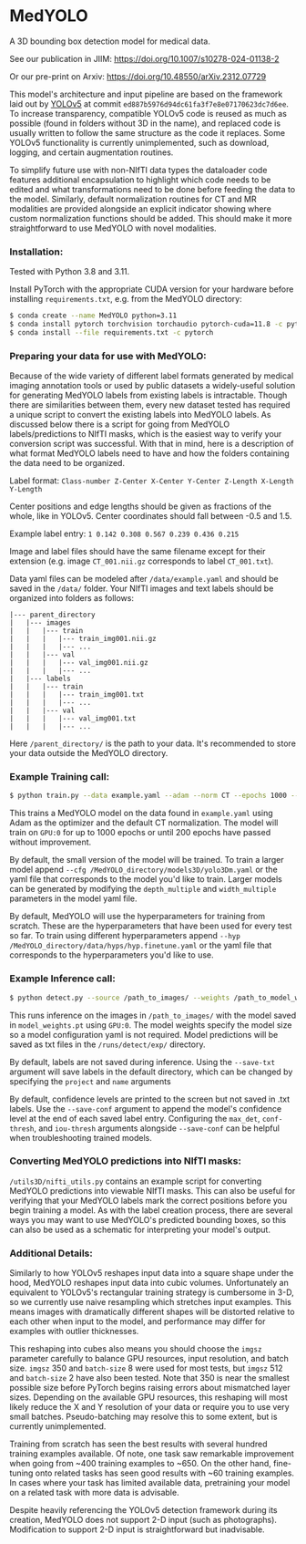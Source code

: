 # MedYOLO

A 3D bounding box detection model for medical data.

See our publication in JIIM: https://doi.org/10.1007/s10278-024-01138-2

Or our pre-print on Arxiv: https://doi.org/10.48550/arXiv.2312.07729

This model's architecture and input pipeline are based on the framework laid out by [YOLOv5](https://github.com/ultralytics/yolov5) at commit `ed887b5976d94dc61fa3f7e8e07170623dc7d6ee`.
To increase transparency, compatible YOLOv5 code is reused as much as possible (found in folders without 3D in the name), and replaced code is usually written to follow the same structure as the code it replaces.
Some YOLOv5 functionality is currently unimplemented, such as download, logging, and certain augmentation routines.

To simplify future use with non-NIfTI data types the dataloader code features additional encapsulation to highlight which code needs to be edited and what transformations need to be done before feeding the data to the model.
Similarly, default normalization routines for CT and MR modalities are provided alongside an explicit indicator showing where custom normalization functions should be added.
This should make it more straightforward to use MedYOLO with novel modalities. 

### Installation:

Tested with Python 3.8 and 3.11.

Install PyTorch with the appropriate CUDA version for your hardware before installing `requirements.txt`, e.g. from the MedYOLO directory:

```bash
$ conda create --name MedYOLO python=3.11
$ conda install pytorch torchvision torchaudio pytorch-cuda=11.8 -c pytorch -c nvidia
$ conda install --file requirements.txt -c pytorch
```

### Preparing your data for use with MedYOLO:

Because of the wide variety of different label formats generated by medical imaging annotation tools or used by public datasets a widely-useful solution for generating MedYOLO labels from existing labels is intractable.
Though there are similarities between them, every new dataset tested has required a unique script to convert the existing labels into MedYOLO labels.
As discussed below there is a script for going from MedYOLO labels/predictions to NIfTI masks, which is the easiest way to verify your conversion script was successful.
With that in mind, here is a description of what format MedYOLO labels need to have and how the folders containing the data need to be organized.

Label format: `Class-number Z-Center X-Center Y-Center Z-Length X-Length Y-Length`

Center positions and edge lengths should be given as fractions of the whole, like in YOLOv5.
Center coordinates should fall between -0.5 and 1.5.

Example label entry: `1 0.142 0.308 0.567 0.239 0.436 0.215`

Image and label files should have the same filename except for their extension (e.g. image `CT_001.nii.gz` corresponds to label `CT_001.txt`).

Data yaml files can be modeled after `/data/example.yaml` and should be saved in the `/data/` folder.
Your NIfTI images and text labels should be organized into folders as follows:

```
|--- parent_directory
|   |--- images
|   |   |--- train
|   |   |   |--- train_img001.nii.gz
|   |   |   |--- ...
|   |   |--- val
|   |   |   |--- val_img001.nii.gz
|   |   |   |--- ...
|   |--- labels
|   |   |--- train
|   |   |   |--- train_img001.txt
|   |   |   |--- ...
|   |   |--- val
|   |   |   |--- val_img001.txt
|   |   |   |--- ...
```

Here `/parent_directory/` is the path to your data.
It's recommended to store your data outside the MedYOLO directory.

### Example Training call:

```bash
$ python train.py --data example.yaml --adam --norm CT --epochs 1000 --patience 200 --device 0
```

This trains a MedYOLO model on the data found in `example.yaml` using Adam as the optimizer and the default CT normalization.
The model will train on `GPU:0` for up to 1000 epochs or until 200 epochs have passed without improvement.

By default, the small version of the model will be trained.
To train a larger model append `--cfg /MedYOLO_directory/models3D/yolo3Dm.yaml` or the yaml file that corresponds to the model you'd like to train.
Larger models can be generated by modifying the `depth_multiple` and `width_multiple` parameters in the model yaml file.

By default, MedYOLO will use the hyperparameters for training from scratch.
These are the hyperparameters that have been used for every test so far.
To train using different hyperparameters append `--hyp /MedYOLO_directory/data/hyps/hyp.finetune.yaml` or the yaml file that corresponds to the hyperparameters you'd like to use.

### Example Inference call:

```bash
$ python detect.py --source /path_to_images/ --weights /path_to_model_weights/model_weights.pt --device 0 --save-txt
```

This runs inference on the images in `/path_to_images/` with the model saved in `model_weights.pt` using `GPU:0`.
The model weights specify the model size so a model configuration yaml is not required.
Model predictions will be saved as txt files in the `/runs/detect/exp/` directory.

By default, labels are not saved during inference.
Using the `--save-txt` argument will save labels in the default directory, which can be changed by specifying the `project` and `name` arguments

By default, confidence levels are printed to the screen but not saved in .txt labels.
Use the `--save-conf` argument to append the model's confidence level at the end of each saved label entry.
Configuring the `max_det`, `conf-thresh`, and `iou-thresh` arguments alongside `--save-conf` can be helpful when troubleshooting trained models.

### Converting MedYOLO predictions into NIfTI masks:

`/utils3D/nifti_utils.py` contains an example script for converting MedYOLO predictions into viewable NIfTI masks.
This can also be useful for verifying that your MedYOLO labels mark the correct positions before you begin training a model.
As with the label creation process, there are several ways you may want to use MedYOLO's predicted bounding boxes, so this can also be used as a schematic for interpreting your model's output.

### Additional Details:

Similarly to how YOLOv5 reshapes input data into a square shape under the hood, MedYOLO reshapes input data into cubic volumes.
Unfortunately an equivalent to YOLOv5's rectangular training strategy is cumbersome in 3-D, so we currently use naive resampling which stretches input examples.
This means images with dramatically different shapes will be distorted relative to each other when input to the model, and performance may differ for examples with outlier thicknesses.

This reshaping into cubes also means you should choose the `imgsz` parameter carefully to balance GPU resources, input resolution, and batch size.
`imgsz` 350 and `batch-size` 8 were used for most tests, but `imgsz` 512 and `batch-size` 2 have also been tested.
Note that 350 is near the smallest possible size before PyTorch begins raising errors about mismatched layer sizes.
Depending on the available GPU resources, this reshaping will most likely reduce the X and Y resolution of your data or require you to use very small batches.
Pseudo-batching may resolve this to some extent, but is currently unimplemented.

Training from scratch has seen the best results with several hundred training examples available.
Of note, one task saw remarkable improvement when going from ~400 training examples to ~650. 
On the other hand, fine-tuning onto related tasks has seen good results with ~60 training examples.
In cases where your task has limited available data, pretraining your model on a related task with more data is advisable.

Despite heavily referencing the YOLOv5 detection framework during its creation, MedYOLO does not support 2-D input (such as photographs).
Modification to support 2-D input is straightforward but inadvisable.
